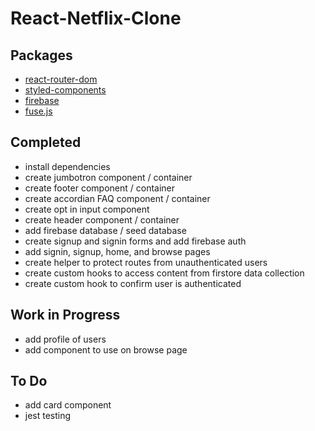 # React-Netflix-Clone

## Packages

- [react-router-dom](https://reactrouter.com/)
- [styled-components](https://styled-components.com/)
- [firebase](https://firebase.google.com/)
- [fuse.js](https://fusejs.io/)

## Completed
- install dependencies
- create jumbotron component / container
- create footer component / container
- create accordian FAQ component / container
- create opt in input component
- create header component / container
- add firebase database / seed database
- create signup and signin forms and add firebase auth
- add signin, signup, home, and browse pages
- create helper to protect routes from unauthenticated users
- create custom hooks to access content from firstore data collection
- create custom hook to confirm user is authenticated

## Work in Progress

- add profile of users
- add component to use on browse page

## To Do

- add card component
- jest testing





